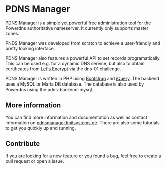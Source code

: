 # PDNS Manager

[PDNS Manager](https://pdnsmanager.lmitsystems.de) is a simple yet powerful free administration tool for the
Powerdns authoritative nameserver. It currently only supports master zones.

PNDS Manager was developed from scratch to achieve a user-friendly
and pretty looking interface.

PDNS Manager also features a powerful API to set records programatically.
This can be used e.g. for a dynamic DNS service, but also to obtain certificates
from [Let's Encrypt](https://letsencrypt.org/) via the dns-01 challenge.

PDNS Manager is written in PHP using [Bootstrap](http://getbootstrap.com/)
and [jQuery](http://jquery.com/). The backend uses a MySQL or Maria DB
database. The database is also used by Powerdns using the pdns-backend-mysql.

## More information
You can find more information and documentation as well as contact information on [pdnsmanager.lmitsystems.de](https://pdnsmanager.lmitsystems.de). There are also some tutorials to get you quickly up and running.

## Contribute
If you are looking for a new feature or you found a bug, feel free to create a pull request or open a issue.

